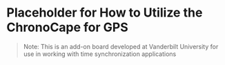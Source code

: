 # Placeholder for How to Utilize the ChronoCape for GPS

> Note:  This is an add-on board developed at Vanderbilt University for use in working with time synchronization applications
